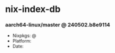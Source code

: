 # nix-index-db
### aarch64-linux/master @ 240502.b8e9114
- Nixpkgs: @[](https://github.com/NixOS/nixpkgs/commit/b8e911463ec39614240a5164030090e22a785c02)
- Platform: 
- Date: 
